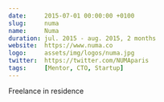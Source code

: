 ```yaml
---
date:     2015-07-01 00:00:00 +0100
slug:     numa
name:     Numa
duration: jul. 2015 - aug. 2015, 2 months
website:  https://www.numa.co
logo:     assets/img/logos/numa.jpg
twitter:  https://twitter.com/NUMAparis
tags:     [Mentor, CTO, Startup]
---
```


Freelance in residence
